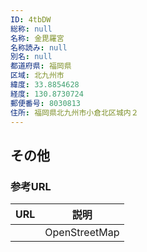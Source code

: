 ```yaml
---
ID: 4tbDW
総称: null
名称: 金毘羅宮
名称読み: null
別名: null
都道府県: 福岡県
区域: 北九州市
緯度: 33.8854628
経度: 130.8730724
郵便番号: 8030813
住所: 福岡県北九州市小倉北区城内２
---
```


## その他

### 参考URL

| URL | 説明          |
| --- | ------------- |
|     | OpenStreetMap |
